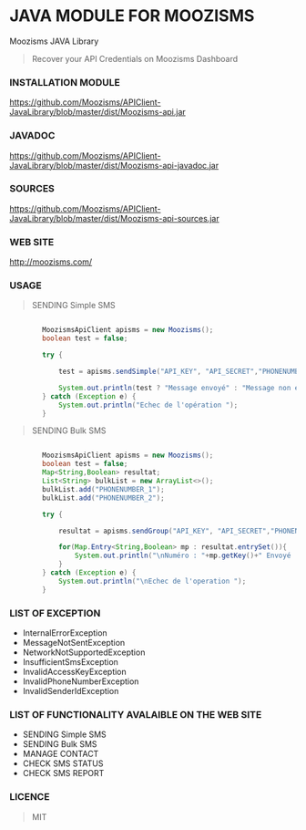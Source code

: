 # JAVA MODULE FOR MOOZISMS
Moozisms JAVA Library

> Recover your API Credentials on Moozisms Dashboard

### INSTALLATION MODULE

https://github.com/Moozisms/APIClient-JavaLibrary/blob/master/dist/Moozisms-api.jar

### JAVADOC

https://github.com/Moozisms/APIClient-JavaLibrary/blob/master/dist/Moozisms-api-javadoc.jar

### SOURCES

https://github.com/Moozisms/APIClient-JavaLibrary/blob/master/dist/Moozisms-api-sources.jar


### WEB SITE
http://moozisms.com/

### USAGE

> SENDING Simple SMS

```java

        MoozismsApiClient apisms = new Moozisms();
        boolean test = false;

        try {

            test = apisms.sendSimple("API_KEY", "API_SECRET","PHONENUMBER", "SENDER_ID", "MESSAGE");

            System.out.println(test ? "Message envoyé" : "Message non envoyé");
        } catch (Exception e) {
            System.out.println("Echec de l'opération ");
        }

```

        
> SENDING Bulk SMS

```java

        MoozismsApiClient apisms = new Moozisms();
        boolean test = false;
        Map<String,Boolean> resultat;
        List<String> bulkList = new ArrayList<>();
        bulkList.add("PHONENUMBER_1");
        bulkList.add("PHONENUMBER_2");

        try {

            resultat = apisms.sendGroup("API_KEY", "API_SECRET","PHONENUMBER",bulkList, "SENDER_ID", "MESSAGE");

            for(Map.Entry<String,Boolean> mp : resultat.entrySet()){
                System.out.println("\nNuméro : "+mp.getKey()+" Envoyé :"+mp.getValue()+"\n");
            }
        } catch (Exception e) {
            System.out.println("\nEchec de l'operation ");
        }
```

### LIST OF EXCEPTION

- InternalErrorException
- MessageNotSentException
- NetworkNotSupportedException
- InsufficientSmsException
- InvalidAccessKeyException
- InvalidPhoneNumberException
- InvalidSenderIdException


### LIST OF FUNCTIONALITY AVALAIBLE ON THE WEB SITE

- SENDING Simple SMS
- SENDING Bulk SMS
- MANAGE CONTACT 
- CHECK SMS STATUS 
- CHECK SMS REPORT 



### LICENCE 
> MIT
